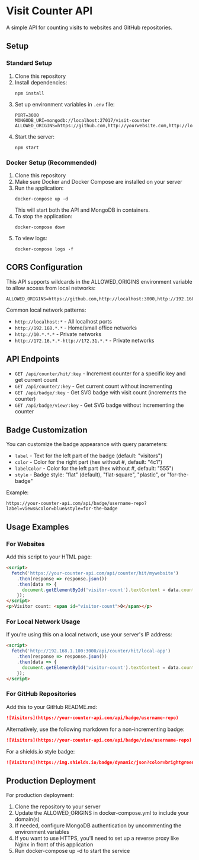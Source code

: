 # Visit Counter API

A simple API for counting visits to websites and GitHub repositories.

## Setup

### Standard Setup
1. Clone this repository
2. Install dependencies:
   ```
   npm install
   ```
3. Set up environment variables in `.env` file:
   ```
   PORT=3000
   MONGODB_URI=mongodb://localhost:27017/visit-counter
   ALLOWED_ORIGINS=https://github.com,http://yourwebsite.com,http://localhost:3000,http://192.168.*.*
   ```
4. Start the server:
   ```
   npm start
   ```

### Docker Setup (Recommended)
1. Clone this repository
2. Make sure Docker and Docker Compose are installed on your server
3. Run the application:
   ```
   docker-compose up -d
   ```
   This will start both the API and MongoDB in containers.
4. To stop the application:
   ```
   docker-compose down
   ```
5. To view logs:
   ```
   docker-compose logs -f
   ```

## CORS Configuration

This API supports wildcards in the ALLOWED_ORIGINS environment variable to allow access from local networks:

```
ALLOWED_ORIGINS=https://github.com,http://localhost:3000,http://192.168.*.*,http://10.*.*.*
```

Common local network patterns:
- `http://localhost:*` - All localhost ports
- `http://192.168.*.*` - Home/small office networks
- `http://10.*.*.*` - Private networks
- `http://172.16.*.*-http://172.31.*.*` - Private networks

## API Endpoints

- `GET /api/counter/hit/:key` - Increment counter for a specific key and get current count
- `GET /api/counter/:key` - Get current count without incrementing
- `GET /api/badge/:key` - Get SVG badge with visit count (increments the counter)
- `GET /api/badge/view/:key` - Get SVG badge without incrementing the counter

## Badge Customization

You can customize the badge appearance with query parameters:

- `label` - Text for the left part of the badge (default: "visitors")
- `color` - Color for the right part (hex without #, default: "4c1")
- `labelColor` - Color for the left part (hex without #, default: "555")
- `style` - Badge style: "flat" (default), "flat-square", "plastic", or "for-the-badge"

Example:
```
https://your-counter-api.com/api/badge/username-repo?label=views&color=blue&style=for-the-badge
```

## Usage Examples

### For Websites

Add this script to your HTML page:

```html
<script>
  fetch('https://your-counter-api.com/api/counter/hit/mywebsite')
    .then(response => response.json())
    .then(data => {
      document.getElementById('visitor-count').textContent = data.count;
    });
</script>
<p>Visitor count: <span id="visitor-count">0</span></p>
```

### For Local Network Usage

If you're using this on a local network, use your server's IP address:

```html
<script>
  fetch('http://192.168.1.100:3000/api/counter/hit/local-app')
    .then(response => response.json())
    .then(data => {
      document.getElementById('visitor-count').textContent = data.count;
    });
</script>
```

### For GitHub Repositories

Add this to your GitHub README.md:

```markdown
![Visitors](https://your-counter-api.com/api/badge/username-repo)
```

Alternatively, use the following markdown for a non-incrementing badge:

```markdown
![Visitors](https://your-counter-api.com/api/badge/view/username-repo)
```

For a shields.io style badge:

```markdown
![Visitors](https://img.shields.io/badge/dynamic/json?color=brightgreen&label=Visitors&query=count&url=https://your-counter-api.com/api/counter/username-repo)
```

## Production Deployment

For production deployment:

1. Clone the repository to your server
2. Update the ALLOWED_ORIGINS in docker-compose.yml to include your domain(s)
3. If needed, configure MongoDB authentication by uncommenting the environment variables
4. If you want to use HTTPS, you'll need to set up a reverse proxy like Nginx in front of this application
5. Run docker-compose up -d to start the service